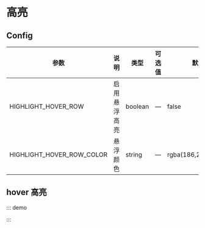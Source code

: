 # 高亮


## Config

| 参数                 | 说明           | 类型    | 可选值 | 默认值 |
| -------------------- | -------------- | ------- | ------ | ------ |
| HIGHLIGHT_HOVER_ROW | 启用悬浮高亮 | boolean | —      | false   |
| HIGHLIGHT_HOVER_ROW_COLOR | 悬浮颜色 | string | —      | rgba(186,203,231,0.1)   |

## hover 高亮

::: demo

<d-iframe src="/highlight/base.html" style="min-height:220px"></d-iframe>
:::
